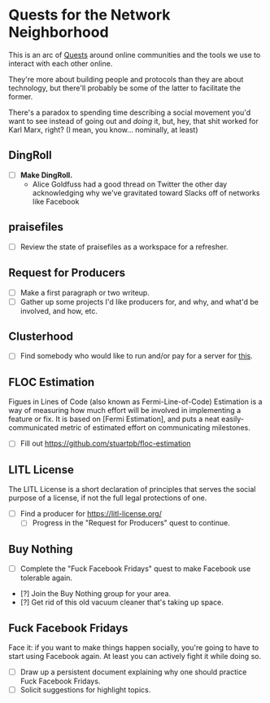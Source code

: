 # Quests for the Network Neighborhood

This is an arc of [Quests][] around online communities and the tools we use to interact with each other online.

They're more about building people and protocols than they are about technology, but there'll probably be some of the latter to facilitate the former.

[Quests]: 6f25cf97-8ee8-460e-9db8-3c241cadbff0.md

There's a paradox to spending time describing a social movement you'd want to see instead of going out and *doing* it, but, hey, that shit worked for Karl Marx, right? (I mean, you know... nominally, at least)

## DingRoll

- [ ] **Make DingRoll.**
  - Alice Goldfuss had a good thread on Twitter the other day acknowledging why we've gravitated toward Slacks off of networks like Facebook

## praisefiles

- [ ] Review the state of praisefiles as a workspace for a refresher.

## Request for Producers

- [ ] Make a first paragraph or two writeup.
- [ ] Gather up some projects I'd like producers for, and why, and what'd be involved, and how, etc.

## Clusterhood

- [ ] Find somebody who would like to run and/or pay for a server for [this][clusterhood].

[clusterhood]: 9664b592-59ed-4ac5-bf15-9b67f67af111.md

## FLOC Estimation

Figues in Lines of Code (also known as Fermi-Line-of-Code) Estimation is a way of measuring how much effort will be involved in implementing a feature or fix. It is based on [Fermi Estimation], and puts a neat easily-communicated metric of estimated effort on communicating milestones.

- [ ] Fill out https://github.com/stuartpb/floc-estimation

## LITL License

The LITL License is a short declaration of principles that serves the social purpose of a license, if not the full legal protections of one.

- [ ] Find a producer for https://litl-license.org/
  - [ ] Progress in the "Request for Producers" quest to continue.

## Buy Nothing

- [ ] Complete the "Fuck Facebook Fridays" quest to make Facebook use tolerable again.
- [?] Join the Buy Nothing group for your area.
- [?] Get rid of this old vacuum cleaner that's taking up space.

## Fuck Facebook Fridays

Face it: if you want to make things happen socially, you're going to have to start using Facebook again. At least you can actively fight it while doing so.

- [ ] Draw up a persistent document explaining why one should practice Fuck Facebook Fridays.
- [ ] Solicit suggestions for highlight topics.
